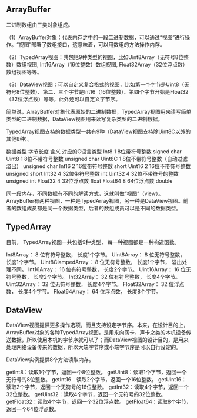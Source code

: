 
## ArrayBuffer

二进制数组由三类对象组成。

（1）ArrayBuffer对象：代表内存之中的一段二进制数据，可以通过“视图”进行操作。“视图”部署了数组接口，这意味着，可以用数组的方法操作内存。

（2）TypedArray视图：共包括9种类型的视图，比如Uint8Array（无符号8位整数）数组视图, Int16Array（16位整数）数组视图, Float32Array（32位浮点数）数组视图等等。

（3）DataView视图：可以自定义复合格式的视图，比如第一个字节是Uint8（无符号8位整数）、第二、三个字节是Int16（16位整数）、第四个字节开始是Float32（32位浮点数）等等，此外还可以自定义字节序。

简单说，ArrayBuffer对象代表原始的二进制数据，TypedArray视图用来读写简单类型的二进制数据，DataView视图用来读写复杂类型的二进制数据。

TypedArray视图支持的数据类型一共有9种（DataView视图支持除Uint8C以外的其他8种）。

数据类型	字节长度	含义	对应的C语言类型
Int8	1	8位带符号整数	signed char
Uint8	1	8位不带符号整数	unsigned char
Uint8C	1	8位不带符号整数（自动过滤溢出）	unsigned char
Int16	2	16位带符号整数	short
Uint16	2	16位不带符号整数	unsigned short
Int32	4	32位带符号整数	int
Uint32	4	32位不带符号的整数	unsigned int
Float32	4	32位浮点数	float
Float64	8	64位浮点数	double

同一段内存，不同数据有不同的解读方式，这就叫做“视图”（view）。
ArrayBuffer有两种视图，一种是TypedArray视图，另一种是DataView视图。前者的数组成员都是同一个数据类型，后者的数组成员可以是不同的数据类型。

## TypedArray 

目前， TypedArray视图一共包括9种类型， 每一种视图都是一种构造函数。

Int8Array： 8 位有符号整数， 长度1个字节。
Uint8Array： 8 位无符号整数， 长度1个字节。
Uint8ClampedArray： 8 位无符号整数， 长度1个字节， 溢出处理不同。
Int16Array： 16 位有符号整数， 长度2个字节。
Uint16Array： 16 位无符号整数， 长度2个字节。
Int32Array： 32 位有符号整数， 长度4个字节。
Uint32Array： 32 位无符号整数， 长度4个字节。
Float32Array： 32 位浮点数， 长度4个字节。
Float64Array： 64 位浮点数， 长度8个字节。


## DataView

DataView视图提供更多操作选项，而且支持设定字节序。本来，在设计目的上，ArrayBuffer对象的各种TypedArray视图，是用来向网卡、声卡之类的本机设备传送数据，所以使用本机的字节序就可以了；而DataView视图的设计目的，是用来处理网络设备传来的数据，所以大端字节序或小端字节序是可以自行设定的。

DataView实例提供8个方法读取内存。

getInt8：读取1个字节，返回一个8位整数。
getUint8：读取1个字节，返回一个无符号的8位整数。
getInt16：读取2个字节，返回一个16位整数。
getUint16：读取2个字节，返回一个无符号的16位整数。
getInt32：读取4个字节，返回一个32位整数。
getUint32：读取4个字节，返回一个无符号的32位整数。
getFloat32：读取4个字节，返回一个32位浮点数。
getFloat64：读取8个字节，返回一个64位浮点数。
